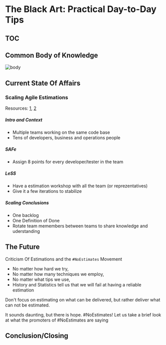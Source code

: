 # The Black Art: Practical Day-to-Day Tips

## TOC

## Common Body of Knowledge
![body](http://lh3.ggpht.com/-O4Fumeb_WpQ/UyCC0ZoFSpI/AAAAAAAAOf0/i-DdKaxRHGI/well-ask-them-for-estimates%25255B5%25255D.jpg?imgmax=800)

## Current State Of Affairs

### Scaling Agile Estimations

Resources: [1], [2]

##### Intro and Context
* Multiple teams working on the same code base
* Tens of developers, business and operations people

##### SAFe
* Assign 8 points for every developer/tester in the team

##### LeSS
* Have a estimation workshop with all the team (or reprezentatives)
* Give it a few iterations to stabilize

##### Scaling Conclusions
* One backlog
* One Definition of Done
* Rotate team memembers between teams to share knowledge and uderstanding

## The Future
Criticism Of Estimations and the `#NoEstimates` Movement

* No matter how hard we try,
* No matter how many techniques we employ,
* No matter what tips we use,
* History and Statistics tell us that we will fail at having a reliable estimation

Don't focus on estimating on what can be delivered, but rather deliver what can not be estimated. 

It sounds daunting, but there is hope.
#NoEstimates! Let us take a brief look at what the promoters of #NoEstimates are saying

## Conclusion/Closing

[1]:http://scaledagileframework.com/iteration-planning/

[2]:http://blogs.versionone.com/agile_management/2013/11/07/scalable-agile-estimation-and-normalized-story-points-review-of-published-scalable-agile-estimation-methods-part-3-of-5/
